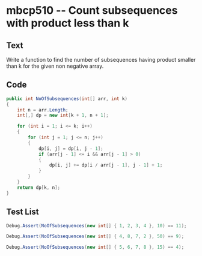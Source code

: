 # mbcp510 -- Count subsequences with product less than k

## Text

Write a function to find the number of subsequences having product smaller than k for the given non negative array.

## Code

```csharp
public int NoOfSubsequences(int[] arr, int k) 
{
    int n = arr.Length;
    int[,] dp = new int[k + 1, n + 1];

    for (int i = 1; i <= k; i++) 
    {
        for (int j = 1; j <= n; j++) 
        {
            dp[i, j] = dp[i, j - 1];
            if (arr[j - 1] <= i && arr[j - 1] > 0) 
            {
                dp[i, j] += dp[i / arr[j - 1], j - 1] + 1;
            }
        }
    }
    return dp[k, n];
}
```

## Test List

```csharp
Debug.Assert(NoOfSubsequences(new int[] { 1, 2, 3, 4 }, 10) == 11);
```

```csharp
Debug.Assert(NoOfSubsequences(new int[] { 4, 8, 7, 2 }, 50) == 9);
```

```csharp
Debug.Assert(NoOfSubsequences(new int[] { 5, 6, 7, 8 }, 15) == 4);
```
